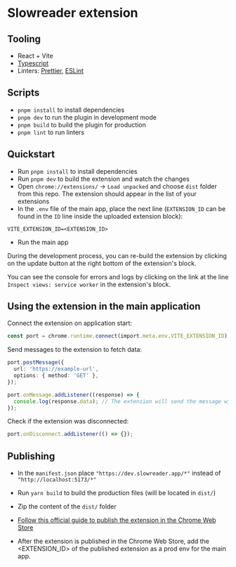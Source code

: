 # Slowreader extension

## Tooling

- React + Vite
- [Typescript](https://github.com/hplush/slowreader/blob/main/tsconfig.json)
- Linters: [Prettier](https://github.com/hplush/slowreader/blob/main/.prettierrc), [ESLint](https://github.com/hplush/slowreader/blob/main/eslint.config.js)

## Scripts

- `pnpm install` to install dependencies
- `pnpm dev` to run the plugin in development mode
- `pnpm build` to build the plugin for production
- `pnpm lint` to run linters

## Quickstart

- Run `pnpm install` to install dependencies
- Run `pnpm dev` to build the extension and watch the changes
- Open `chrome://extensions/` -> `Load unpacked` and choose `dist` folder from this repo. The extension should appear in the list of your extensions
- In the `.env` file of the main app, place the next line (`EXTENSION_ID` can be found in the `ID` line inside the uploaded extension block):

```
VITE_EXTENSION_ID=<EXTENSION_ID>
```

- Run the main app

During the development process, you can re-build the extension by clicking on the update button at the right bottom of the extension's block.

You can see the console for errors and logs by clicking on the link at the line `Inspect views: service worker` in the extension's block.

## Using the extension in the main application

Connect the extension on application start:

```ts
const port = chrome.runtime.connect(import.meta.env.VITE_EXTENSION_ID);
```

Send messages to the extension to fetch data:

```ts
port.postMessage({
  url: 'https://example-url',
  options: { method: 'GET' },
});

port.onMessage.addListener((response) => {
  console.log(response.data); // The extension will send the message with fetched data
});
```

Check if the extension was disconnected:

```ts
port.onDisconnect.addListener(() => {});
```

## Publishing

- In the `manifest.json` place `"https://dev.slowreader.app/*"` instead of `"http://localhost:5173/*"`

- Run `yarn build` to build the production files (will be located in `dist/`)

- Zip the content of the `dist/` folder

- [Follow this official guide to publish the extension in the Chrome Web Store](https://developer.chrome.com/docs/webstore/publish)

- After the extension is published in the Chrome Web Store, add the <EXTENSION_ID> of the published extension as a prod env for the main app.
